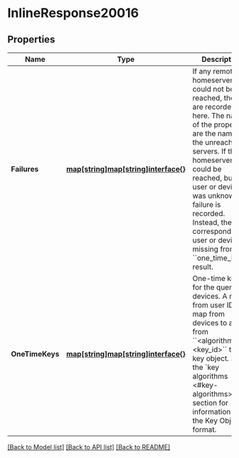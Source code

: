 # InlineResponse20016

## Properties

Name | Type | Description | Notes
------------ | ------------- | ------------- | -------------
**Failures** | [**map[string]map[string]interface{}**](map[string]interface{}.md) | If any remote homeservers could not be reached, they are recorded here. The names of the properties are the names of the unreachable servers.  If the homeserver could be reached, but the user or device was unknown, no failure is recorded. Instead, the corresponding user or device is missing from the &#x60;&#x60;one_time_keys&#x60;&#x60; result. | [optional] 
**OneTimeKeys** | [**map[string]map[string]interface{}**](map[string]interface{}.md) | One-time keys for the queried devices. A map from user ID, to a map from devices to a map from &#x60;&#x60;&lt;algorithm&gt;:&lt;key_id&gt;&#x60;&#x60; to the key object.  See the &#x60;key algorithms &lt;#key-algorithms&gt;&#x60;_ section for information on the Key Object format. | 

[[Back to Model list]](../README.md#documentation-for-models) [[Back to API list]](../README.md#documentation-for-api-endpoints) [[Back to README]](../README.md)


